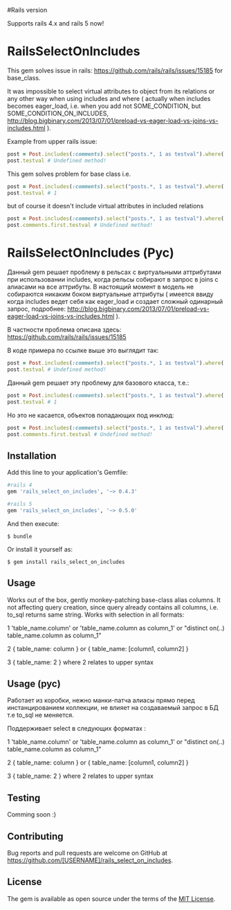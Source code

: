 #Rails version

Supports rails 4.x and rails 5 now!

# RailsSelectOnIncludes

This gem solves issue in rails: https://github.com/rails/rails/issues/15185 for base_class. 

It was impossible to select virtual attributes to object from its relations or any other way 
when using includes and where ( actually when includes becomes eager_load, i.e. when you add not SOME_CONDITION, but SOME_CONDITION_ON_INCLUDES, http://blog.bigbinary.com/2013/07/01/preload-vs-eager-load-vs-joins-vs-includes.html ). 

Example from upper rails issue: 

```ruby
post = Post.includes(:comments).select("posts.*, 1 as testval").where( SOME_CONDITION ).first
post.testval # Undefined method!
```

This gem solves problem for base class i.e. 

```ruby
post = Post.includes(:comments).select("posts.*, 1 as testval").where( SOME_CONDITION ).first
post.testval # 1
```

but of course it doesn't include virtual attributes in included relations

```ruby
post = Post.includes(:comments).select("posts.*, 1 as testval").where( SOME_CONDITION ).first
post.comments.first.testval # Undefined method!
```

# RailsSelectOnIncludes (Рус)

Данный gem решает проблему в рельсах с виртуальными аттрибутами при использовании includes, 
когда рельсы собирают в запрос в joins с алиасами на все аттрибуты. В настоящий момент в модель не собираются 
никаким боком виртуальные аттрибуты ( имеется ввиду когда includes ведет себя как eager_load и создает сложный одинарный запрос, подробнее: http://blog.bigbinary.com/2013/07/01/preload-vs-eager-load-vs-joins-vs-includes.html ).

В частности проблема описана здесь: https://github.com/rails/rails/issues/15185 

В коде примера по ссылке выше это выглядит так: 

```ruby
post = Post.includes(:comments).select("posts.*, 1 as testval").where( SOME_CONDITION ).first
post.testval # Undefined method!
```

Данный gem решает эту проблему для базового класса, т.е.:  

```ruby
post = Post.includes(:comments).select("posts.*, 1 as testval").where( SOME_CONDITION ).first
post.testval # 1
```

Но это не касается, объектов попадающих под инклюд:

```ruby
post = Post.includes(:comments).select("posts.*, 1 as testval").where( SOME_CONDITION ).first
post.comments.first.testval # Undefined method!
```


## Installation 

Add this line to your application's Gemfile:

```ruby
#rails 4
gem 'rails_select_on_includes', '~> 0.4.3' 

#rails 5
gem 'rails_select_on_includes', '~> 0.5.0' 
```

And then execute:

    $ bundle

Or install it yourself as:

    $ gem install rails_select_on_includes

## Usage

Works out of the box, gently monkey-patching base-class alias columns. It not affecting query creation, 
since query already contains all columns, i.e. to_sql returns same string.
Works with selection in all formats:

1 'table_name.column' or 'table_name.column as column_1' or "distinct on(..) table_name.column as column_1"  

2 { table_name: column } or { table_name: [column1, column2] }

3 { table_name: 2 } where 2 relates to upper syntax

## Usage (рус)

Работает из коробки, нежно манки-патча алиасы прямо перед инстанцированием коллекции, не влияет на создаваемый запрос в БД т.е to_sql не меняется.  

Поддерживает select в следующих форматах :

1 'table_name.column' or 'table_name.column as column_1' or "distinct on(..) table_name.column as column_1"  

2 { table_name: column } or { table_name: [column1, column2] }

3 { table_name: 2 } where 2 relates to upper syntax

## Testing 

Comming soon :)

## Contributing

Bug reports and pull requests are welcome on GitHub at https://github.com/[USERNAME]/rails_select_on_includes.


## License

The gem is available as open source under the terms of the [MIT License](http://opensource.org/licenses/MIT).

